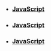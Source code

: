 * ### [JavaScript](https://github.com/woai3c/Front-end-basic-knowledge/blob/master/JavaSciprt.md)
* ### [JavaScript](https://github.com/woai3c/Front-end-basic-knowledge/blob/master/CSS.md)
* ### [JavaScript](https://github.com/woai3c/Front-end-basic-knowledge/blob/master/HTML.md)
